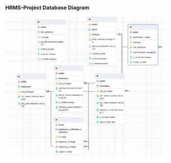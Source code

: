 ### HRMS-Project Database Diagram
![image](https://github.com/CerenBdk/HRMS-Project/blob/495d27bed4c193f9647e5c8fa3015af759193829/hrms/database_diagram.PNG)